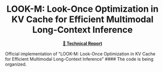 <div align="center">
  <h1>LOOK-M: Look-Once Optimization in KV Cache for Efficient Multimodal Long-Context Inference</h1>
  <a href="Mooncake-v1.pdf" target="_blank"><strong>📃 Technical Report</strong></a>
</div>
<br/>
Official implementation of "LOOK-M: Look-Once Optimization in KV Cache for Efficient Multimodal Long-Context Inference"
#### The code is being organized.
